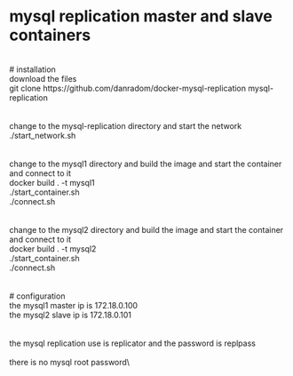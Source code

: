 # mysql replication master and slave containers
<br />
# installation
<br />
 download the files<br />
git clone https://github.com/danradom/docker-mysql-replication mysql-replication<br />
<br />
<br />
change to the mysql-replication directory and start the network<br />
./start_network.sh<br />
<br />
<br />
change to the mysql1 directory and build the image and start the container and connect to it<br />
docker build . -t mysql1<br />
./start_container.sh<br />
./connect.sh<br />
<br />
<br />
change to the mysql2 directory and build the image and start the container and connect to it<br />
docker build . -t mysql2<br />
./start_container.sh<br />
./connect.sh<br />
<br />
<br />
# configuration
<br />
the mysql1 master ip is 172.18.0.100<br />
the mysql2 slave ip is 172.18.0.101<br />
<br />
<br />
the mysql replication use is replicator and the password is replpass<br />
<br />
there is no mysql root password\
